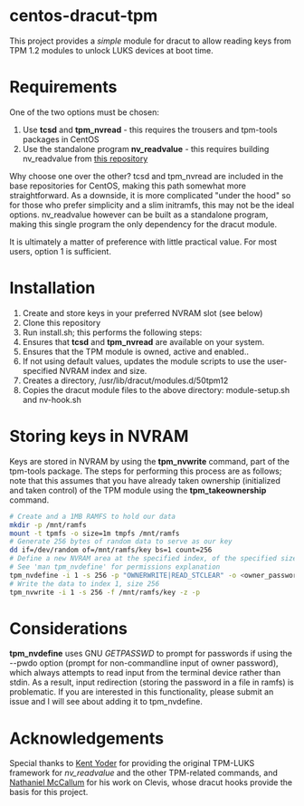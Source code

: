 # centos-dracut-tpm
This project provides a *simple* module for dracut to allow reading keys from TPM 1.2 modules to unlock LUKS devices at boot time.

# Requirements
One of the two options must be chosen:
1. Use **tcsd** and **tpm_nvread** - this requires the trousers and tpm-tools packages in CentOS
2. Use the standalone program **nv_readvalue** - this requires building nv_readvalue from [this repository](http://github.com/gastamper/tpm-luks)

Why choose one over the other?
tcsd and tpm_nvread are included in the base repositories for CentOS, making this path somewhat more straightforward.  As a downside, it is more complicated "under the hood" so for those who prefer simplicity and a slim initramfs, this may not be the ideal options.  nv_readvalue however can be built as a standalone program, making this single program the only dependency for the dracut module.

It is ultimately a matter of preference with little practical value.  For most users, option 1 is sufficient.

# Installation
1. Create and store keys in your preferred NVRAM slot (see below)
2. Clone this repository
3. Run install.sh; this performs the following steps:
  1. Ensures that **tcsd** and **tpm_nvread** are available on your system.
  2. Ensures that the TPM module is owned, active and enabled..
  3. If not using default values, updates the module scripts to use the user-specified NVRAM index and size.
  4. Creates a directory, /usr/lib/dracut/modules.d/50tpm12
  5. Copies the dracut module files to the above directory: module-setup.sh and nv-hook.sh


# Storing keys in NVRAM
Keys are stored in NVRAM by using the **tpm_nvwrite** command, part of the tpm-tools package.  The steps for performing this process are as follows; note that this assumes that you have already taken ownership (initialized and taken control) of the TPM module using the **tpm_takeownership** command.
```sh
# Create and a 1MB RAMFS to hold our data
mkdir -p /mnt/ramfs
mount -t tpmfs -o size=1m tmpfs /mnt/ramfs
# Generate 256 bytes of random data to serve as our key
dd if=/dev/random of=/mnt/ramfs/key bs=1 count=256
# Define a new NVRAM area at the specified index, of the specified size
# See 'man tpm_nvdefine' for permissions explanation
tpm_nvdefine -i 1 -s 256 -p "OWNERWRITE|READ_STCLEAR" -o <owner_password>
# Write the data to index 1, size 256
tpm_nvwrite -i 1 -s 256 -f /mnt/ramfs/key -z -p
```

# Considerations
**tpm_nvdefine** uses GNU _GETPASSWD_ to prompt for passwords if using the --pwdo option (prompt for non-commandline input of owner password), which always attempts to read input from the terminal device rather than stdin.  As a result, input redirection (storing the password in a file in ramfs) is problematic.  If you are interested in this functionality, please submit an issue and I will see about adding it to tpm_nvdefine.

# Acknowledgements
Special thanks to [Kent Yoder](https://github.com/shpedoikal) for providing the original TPM-LUKS framework for *nv_readvalue* and the other TPM-related commands, and [Nathaniel McCallum](https://npmccallum.gitlab.io/about/) for his work on Clevis, whose dracut hooks provide the basis for this project.
